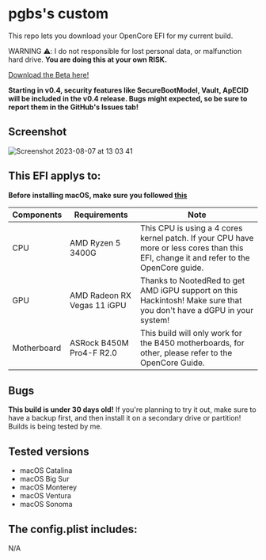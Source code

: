 # pgbs's custom

This repo lets you download your OpenCore EFI for my current build.

WARNING ⚠️: I  do not responsible for lost personal data, or malfunction hard drive. **You are doing this at your own RISK.**

[Download the Beta here!](https://github.com/PGBSean/pgbs-custom/releases/tag/v0.4)

**Starting in v0.4, security features like SecureBootModel, Vault, ApECID will be included in the v0.4 release. Bugs might expected, so be sure to report them in the GitHub's Issues tab!**

## Screenshot
![Screenshot 2023-08-07 at 13 03 41](https://github.com/PGBSean/pgbs-custom/assets/97381104/3b4977f0-60ee-41de-a3cf-be2f60b78089)


## This EFI applys to:

**Before installing macOS, make sure you followed [this](https://github.com/PGBSean/pgbs-custom/wiki/Prerequisites)**

|  Components             |         Requirements                |            Note                      |
|-------------------------|-------------------------------------|--------------------------------------|
| CPU                     |  AMD Ryzen 5 3400G                  |  This CPU is using a 4 cores kernel patch. If your CPU have more or less cores than this EFI, change it and refer to the OpenCore guide. |
| GPU                     |  AMD Radeon RX Vegas 11 iGPU        | Thanks to NootedRed to get AMD iGPU support on this Hackintosh! Make sure that you don't have a dGPU in your system! |
| Motherboard             | ASRock B450M Pro4-F R2.0            |  This build will only work for the B450 motherboards, for other, please refer to the OpenCore Guide.|

## Bugs
**This build is under 30 days old!** If you're planning to try it out, make sure to have a backup first, and then install it on a secondary drive or partition! Builds is being tested by me.

## Tested versions
+ macOS Catalina
+ macOS Big Sur
+ macOS Monterey
+ macOS Ventura
+ macOS Sonoma

## The config.plist includes:
N/A

